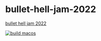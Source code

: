# bullet-hell-jam-2022
[bullet hell jam 2022](https://itch.io/jam/bullet-hell-jam-2022)



[![build macos](https://github.com/SchumakerTeamStudios/bullet-hell-jam-2022/actions/workflows/cpp_build_macos.yml/badge.svg)](https://github.com/SchumakerTeamStudios/bullet-hell-jam-2022/actions/workflows/cpp_build_macos.yml)

